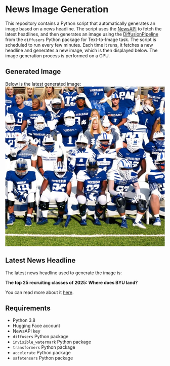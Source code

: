 # News Image Generation
This repository contains a Python script that automatically generates an image based on a news headline. The script uses the [NewsAPI](https://newsapi.org/) to fetch the latest headlines, and then generates an image using the [DiffusionPipeline](https://github.com/huggingface/diffusers) from the `diffusers` Python package for Text-to-Image task.
The script is scheduled to run every few minutes. Each time it runs, it fetches a new headline and generates a new image, which is then displayed below. The image generation process is performed on a GPU.

## Generated Image
Below is the latest generated image:
![Generated Image](image.png)

## Latest News Headline
The latest news headline used to generate the image is:

**The top 25 recruiting classes of 2025: Where does BYU land?**

You can read more about it [here](https://news.google.com/rss/articles/CBMixgFBVV95cUxPQ09XV1FfaEp1ZnFzRW9zRmpPQ25YY3RBREFOVG44S2NQMTZJSk5JN3BpUW0xY2FfMV9BSG5UWFBDYVdBS0x2emh3TFNpRERUR1RpRVRJY2o4amZBYWJsdnltOU52dDNGMlh1aUlCdEZvaGQ1TlBwWnh0RmhLTGY0R2RQam1GWHRPUzQwQlRhWG9iTnJheXRtVGgzal9LWjVFVVBNQUZGM2VSdGt6WFdhby14elAwa284M1RSekF6eEFsU3hDdFE?oc=5).

## Requirements
- Python 3.8
- Hugging Face account
- NewsAPI key
- `diffusers` Python package
- `invisible_watermark` Python package
- `transformers` Python package
- `accelerate` Python package
- `safetensors` Python package

